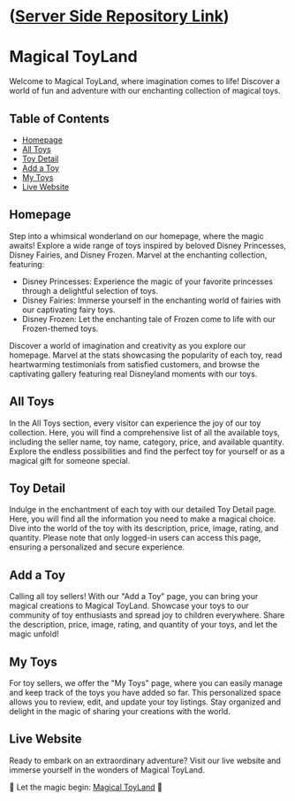 # ([Server Side Repository Link](https://github.com/NusratJahanGeek/magical-toyland-server))

# Magical ToyLand

Welcome to Magical ToyLand, where imagination comes to life! Discover a world of fun and adventure with our enchanting collection of magical toys.

## Table of Contents

- [Homepage](#homepage)
- [All Toys](#all-toys)
- [Toy Detail](#toy-detail)
- [Add a Toy](#add-a-toy)
- [My Toys](#my-toys)
- [Live Website](#live-website)

## Homepage

Step into a whimsical wonderland on our homepage, where the magic awaits! Explore a wide range of toys inspired by beloved Disney Princesses, Disney Fairies, and Disney Frozen. Marvel at the enchanting collection, featuring:

- Disney Princesses: Experience the magic of your favorite princesses through a delightful selection of toys.
- Disney Fairies: Immerse yourself in the enchanting world of fairies with our captivating fairy toys.
- Disney Frozen: Let the enchanting tale of Frozen come to life with our Frozen-themed toys.

Discover a world of imagination and creativity as you explore our homepage. Marvel at the stats showcasing the popularity of each toy, read heartwarming testimonials from satisfied customers, and browse the captivating gallery featuring real Disneyland moments with our toys.

## All Toys

In the All Toys section, every visitor can experience the joy of our toy collection. Here, you will find a comprehensive list of all the available toys, including the seller name, toy name, category, price, and available quantity. Explore the endless possibilities and find the perfect toy for yourself or as a magical gift for someone special.

## Toy Detail

Indulge in the enchantment of each toy with our detailed Toy Detail page. Here, you will find all the information you need to make a magical choice. Dive into the world of the toy with its description, price, image, rating, and quantity. Please note that only logged-in users can access this page, ensuring a personalized and secure experience.

## Add a Toy

Calling all toy sellers! With our "Add a Toy" page, you can bring your magical creations to Magical ToyLand. Showcase your toys to our community of toy enthusiasts and spread joy to children everywhere. Share the description, price, image, rating, and quantity of your toys, and let the magic unfold!

## My Toys

For toy sellers, we offer the "My Toys" page, where you can easily manage and keep track of the toys you have added so far. This personalized space allows you to review, edit, and update your toy listings. Stay organized and delight in the magic of sharing your creations with the world.

## Live Website

Ready to embark on an extraordinary adventure? Visit our live website and immerse yourself in the wonders of Magical ToyLand.

🌟 Let the magic begin: [Magical ToyLand](https://magical-toyland.web.app/) 🌟

